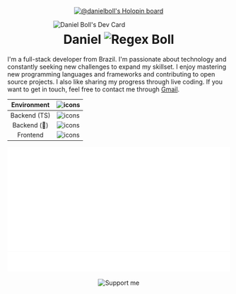   <p align="center">
  <a href="https://holopin.io/@danielboll">
    <img src="https://holopin.me/danielboll" alt="@danielboll's Holopin board"/>
  </a>
  </p>
  
<div align="left">
  <a href="https://api.daily.dev/get?r=omBratteng" target="_blank">
  <img 
       src="https://api.daily.dev/devcards/2f4518bacd9e4dd8951d8303ef5636cf.png?r=jdr" 
       width="400" 
       alt="Daniel Boll's Dev Card"
       align="right"
   />
  </a>
</div>

<h1 align="center">Daniel <img src="https://skillicons.dev/icons?i=regex" alt="Regex"/> Boll</h1>

  I'm a full-stack developer from Brazil. I'm passionate about technology and constantly seeking new challenges to expand my skillset. I enjoy mastering new programming languages and frameworks and contributing to open source projects. I also like sharing my progress through live coding. If you want to get in touch, feel free to contact me through [Gmail](mailto:danielboll.academico@gmail.com).

<div align="center">
  
| Environment | ![icons](https://skillicons.dev/icons?i=linux,git,neovim) |
:---: | :---: |
| Backend (TS) | ![icons](https://skillicons.dev/icons?i=nestjs,mongodb,kafka) |
| Backend (🦀) | ![icons](https://skillicons.dev/icons?i=rust,actix,postgres) |
| Frontend | ![icons](https://skillicons.dev/icons?i=react,mui,next) |
  
</div>

![Metrics](https://raw.githubusercontent.com/Daniel-Boll/Daniel-Boll/output/github-metrics.svg)
![Notable contributions](https://raw.githubusercontent.com/Daniel-Boll/Daniel-Boll/output/notable.svg)

<!--
<p align="center">
  <img src="https://raw.githubusercontent.com/daniel-boll/daniel-boll/output/github-contribution-grid-snake.svg" />
</p>
-->

<p align="center">     
  <img src="https://img.buymeacoffee.com/button-api/?text=Support me&emoji=&slug=daniel.boll&button_colour=5F7FFF&font_colour=ffffff&font_family=Lato&outline_colour=000000&coffee_colour=FFDD00" alt="Support me"/>
  </p>
